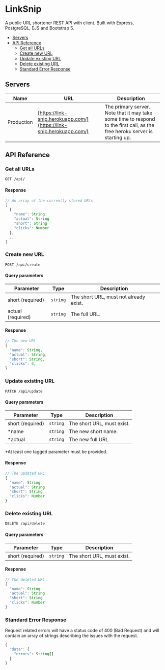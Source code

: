 # LinkSnip

A public URL shortener REST API with client. Built with Express, PostgreSQL, EJS and Bootstrap 5.

- [Servers](#servers)
- [API Reference](#api-reference)
  - [Get all URLs](#get-all-urls)
  - [Create new URL](#create-new-url)
  - [Update existing URL](#update-existing-url)
  - [Delete existing URL](#delete-existing-url)
  - [Standard Error Response](#standard-error-response)

## Servers

| Name       | URL                                                                  | Description                                                                                                                 |
| ---------- | -------------------------------------------------------------------- | --------------------------------------------------------------------------------------------------------------------------- |
| Production | [https://link-snip.herokuapp.com/](https://link-snip.herokuapp.com/) | The primary server. Note that it may take some time to respond to the first call, as the free heroku server is starting up. |

## API Reference

### Get all URLs

```HTTP
GET /api/
```

#### Response

```ts
// An array of the currently stored URLs
[
  {
    "name": String
    "actual": String
    "short": String
    "clicks": Number
  },
  ...
]
```

### Create new URL

```HTTP
POST /api/create
```

#### Query parameters

| Parameter         | Type     | Description                                |
| ----------------- | -------- | ------------------------------------------ |
| short (required)  | `string` | The short URL, must not already exist. |
| actual (required) | `string` | The full URL.                              |

#### Response

```ts
// The new URL
{
  "name": String,
  "actual": String,
  "short": String,
  "clicks": 0,
}
```

### Update existing URL

```HTTP
PATCH /api/update
```

#### Query parameters

| Parameter        | Type     | Description                    |
| ---------------- | -------- | ------------------------------ |
| short (required) | `string` | The short URL, must exist. |
| \*name           | `string` | The new short name.            |
| \*actual         | `string` | The new full URL.              |

\*At least one tagged parameter must be provided.

#### Response

```ts
// The updated URL
{
  "name": String
  "actual": String
  "short": String
  "clicks": Number
}
```

### Delete existing URL

```HTTP
DELETE /api/delete
```

#### Query parameters

| Parameter        | Type     | Description                    |
| ---------------- | -------- | ------------------------------ |
| short (required) | `string` | The short URL, must exist. |

#### Response

```ts
// The deleted URL
{
  "name": String
  "actual": String
  "short": String
  "clicks": Number
}
```

### Standard Error Response

Request related errors will have a status code of 400 (Bad Request) and will contain an array of strings describing the issues with the request.

```ts
{
  "data": {
    "errors": String[]
  }
}
```
